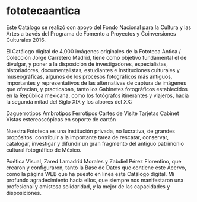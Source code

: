 # fototecaantica

Este Catálogo se realizó con apoyo del Fondo Nacional para la Cultura y las Artes a través del Programa de Fomento a Proyectos y Coinversiones Culturales 2016.

El Catálogo digital de 4,000 imágenes originales de la Fototeca Antica / Colección Jorge Carretero Madrid, tiene como objetivo fundamental el de divulgar, y poner a la disposición de investigadores, especialistas, historiadores, documentalistas, estudiantes e Instituciones culturales y museográficas, algunos de los procesos fotográficos más antiguos, importantes y representativos de las alternativas de captura de imágenes que ofrecían, y practicaban, tanto los Gabinetes fotográficos establecidos en la República mexicana, como los fotógrafos itinerantes y viajeros, hacia la segunda mitad del Siglo XIX y los albores del XX:

Daguerrotipos
Ambrotipos
Ferrotipos
Cartes de Visite
Tarjetas Cabinet
Vistas estereoscópicas en soporte de cartón

Nuestra Fototeca es una Institución privada, no lucrativa, de grandes propósitos: contribuir a la importante tarea de rescatar, conservar, catalogar, investigar y difundir un gran fragmento del antiguo patrimonio cultural fotográfico de México.


Poética Visual, Zared Lamadrid Morales y Zabdiel Pérez Florentino, que crearon y configuraron, tanto la Base de Datos que contiene este Acervo, como la página WEB que ha puesto en línea este Catálogo digital. Mi profundo agradecimiento hacia ellos, que siempre nos manifestaron una profesional y amistosa solidaridad, y la mejor de las capacidades y disposiciones.

